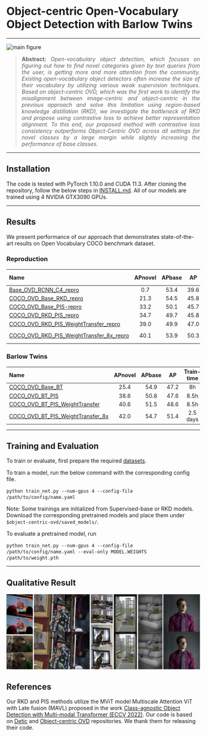 # Object-centric Open-Vocabulary Object Detection with Barlow Twins
<!-- Official repository of project "[Open-Vocabulary Object Detection with Barlow Twins]". -->

<hr />

![main figure](docs/overall_architecture.png)
> **<p align="justify"> Abstract:** *Open-vocabulary object detection, which focuses on figuring out how to find novel categories given by text queries from the user, is getting more and more attention from the community. Existing open-vocabulary object detectors often increase the size of their vocabulary by utilizing various weak supervision techniques. Based on object-centric OVD, which was the first work to identify the misalignment between image-centric and object-centric in the previous approach and solve this limitation using region-based knowledge distillation (RKD), we investigate the bottleneck of RKD and propose using contrastive loss to achieve better representation alignment. To this end, our proposed method with contrastive loss consistency outperforms Object-Centric OVD across all settings for novel classes by a large margin while slightly increasing the performance of base classes.* </p>

<hr />

## Installation
The code is tested with PyTorch 1.10.0 and CUDA 11.3. After cloning the repository, follow the below steps in [INSTALL.md](docs/INSTALL.md).
All of our models are trained using 4 NVIDIA GTX3090 GPUs. 
<hr />

## Results
We present performance of our approach that demonstrates state-of-the-art results on Open Vocabulary COCO benchmark dataset.


### Reproduction 

| Name                                                                                        | APnovel | APbase |  AP  | Train-time | Download                                                                                                                            |
|:--------------------------------------------------------------------------------------------|:-------:|:------:|:----:|:----------:|---------------------------------------------------------------------------------------------------------------------------------------------------|
| [Base_OVD_RCNN_C4_repro](configs/coco/Base-OVD-RCNN-C4.yaml)                                      |   0.7 | 53.4 | 39.6 |     8h     |[model](https://drive.google.com/file/d/1yol1rZRCCCDGlRbX5ydDWtiqTKsIY4uR/view?usp=share_link) |
| [COCO_OVD_Base_RKD_repro](configs/coco/COCO_OVD_Base_RKD.yaml)                                    |  21.3 | 54.5 | 45.8 |     8h     |[model](https://drive.google.com/file/d/1VQpI4BAfjb9vGZO2K9XuvCcXFyxRZ8Mf/view?usp=share_link) |
| [COCO_OVD_Base_PIS-repro](configs/coco/COCO_OVD_Base_PIS.yaml)                                    |  33.2 | 50.1 | 45.7 |    8.5h    |[model](https://drive.google.com/file/d/1AkW0Y14VWiJY_JxANIiG2Av1SAOCjVwp/view?usp=share_link) |
| [COCO_OVD_RKD_PIS_repro](configs/coco/COCO_OVD_RKD_PIS.yaml)                                      |  34.7 | 49.7 | 45.8 |    8.5h    |[model](https://drive.google.com/file/d/18bRrmqVs1c5-s5yk1NxYTIL0naNDJWHT/view?usp=share_link) |
| [COCO_OVD_RKD_PIS_WeightTransfer_repro](configs/coco/COCO_OVD_RKD_PIS_WeightTransfer.yaml)        |  39.0 | 49.9 | 47.0 |    8.5h    |[model](https://drive.google.com/file/d/11dy8F8JujIZyk80IIf3qpR5iUT4dlqLP/view?usp=share_link) |
| [COCO_OVD_RKD_PIS_WeightTransfer_8x_repro](configs/coco/COCO_OVD_RKD_PIS_WeightTransfer_8x.yaml)  |  40.1 | 53.9 | 50.3 |  2.5 days  |[model](https://drive.google.com/file/d/19USlM-w5u956W7jVtGIqWa_OXA1CE8Ko/view?usp=share_link) |

### Barlow Twins

| Name                                                                                        | APnovel | APbase |  AP  | Train-time | Download                                                                                                                            |
|:--------------------------------------------------------------------------------------------|:-------:|:------:|:----:|:----------:|---------------------------------------------------------------------------------------------------------------------------------------------------|
| [COCO_OVD_Base_BT](configs/coco/COCO_OVD_Base_RKD.yaml)                                    |  25.4 | 54.9 | 47.2 |     8h     |[model](https://drive.google.com/file/d/1dZ1wzr2iFot5ILoD5JTpReqpz12usM5J/view?usp=share_link) |
| [COCO_OVD_BT_PIS](configs/coco/COCO_OVD_RKD_PIS.yaml)                                      |  38.6 | 50.8 | 47.6 |    8.5h    |[model](https://drive.google.com/file/d/1aF9-TZuzQobDQ2MoW7HYLHkKuzRLYFeo/view?usp=share_link) |
| [COCO_OVD_BT_PIS_WeightTransfer](configs/coco/COCO_OVD_RKD_PIS_WeightTransfer.yaml)        |  40.6 | 51.5 | 48.6 |    8.5h    |[model](https://drive.google.com/file/d/1uEoFnvDpc_FnnbQNS4Vdyvkw-87-2JP3/view?usp=share_link) |
| [COCO_OVD_BT_PIS_WeightTransfer_8x](configs/coco/COCO_OVD_RKD_PIS_WeightTransfer_8x.yaml)  |  42.0 | 54.7 | 51.4 |  2.5 days  |[model](https://drive.google.com/file/d/1N0LSc3Q0O78fGk9bvyQVzRN4-n9Bug5k/view?usp=share_link) |
<hr />

## Training and Evaluation

To train or evaluate, first prepare the required [datasets](docs/DATASETS.md).

To train a model, run the below command with the corresponding config file.

```
python train_net.py --num-gpus 4 --config-file /path/to/config/name.yaml
```

Note: Some trainings are initialized from Supervised-base or RKD models. Download the corresponding pretrained models
and place them under `$object-centric-ovd/saved_models/`.

To evaluate a pretrained model, run 

```
python train_net.py --num-gpus 4 --config-file /path/to/config/name.yaml --eval-only MODEL.WEIGHTS /path/to/weight.pth
```
<hr />

## Qualitative Result

![main figure](docs/visualize.jpg)
> <p align="justify">
## References
Our RKD and PIS methods utilize the MViT model Multiscale Attention ViT with Late fusion (MAVL) proposed in the work [Class-agnostic Object Detection with Multi-modal Transformer (ECCV 2022)](https://github.com/mmaaz60/mvits_for_class_agnostic_od).
Our code is based on [Detic](https://github.com/facebookresearch/Detic) and [Object-centric OVD](https://github.com/hanoonaR/object-centric-ovd) repositories. We thank them for releasing their code.
